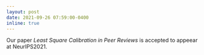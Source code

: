 ```yaml
---
layout: post
date: 2021-09-26 07:59:00-0400
inline: true
---
```


Our paper *Least Square Calibration in Peer Reviews* is accepted to appeear at NeurIPS2021.